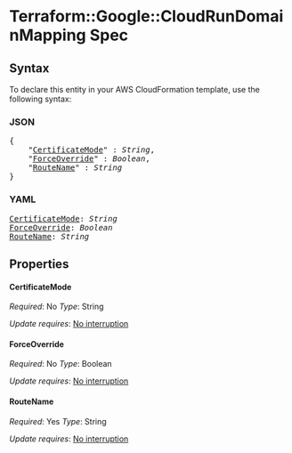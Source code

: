 # Terraform::Google::CloudRunDomainMapping Spec

## Syntax

To declare this entity in your AWS CloudFormation template, use the following syntax:

### JSON

<pre>
{
    "<a href="#certificatemode" title="CertificateMode">CertificateMode</a>" : <i>String</i>,
    "<a href="#forceoverride" title="ForceOverride">ForceOverride</a>" : <i>Boolean</i>,
    "<a href="#routename" title="RouteName">RouteName</a>" : <i>String</i>
}
</pre>

### YAML

<pre>
<a href="#certificatemode" title="CertificateMode">CertificateMode</a>: <i>String</i>
<a href="#forceoverride" title="ForceOverride">ForceOverride</a>: <i>Boolean</i>
<a href="#routename" title="RouteName">RouteName</a>: <i>String</i>
</pre>

## Properties

#### CertificateMode

_Required_: No
_Type_: String

_Update requires_: [No interruption](https://docs.aws.amazon.com/AWSCloudFormation/latest/UserGuide/using-cfn-updating-stacks-update-behaviors.html#update-no-interrupt)

#### ForceOverride

_Required_: No
_Type_: Boolean

_Update requires_: [No interruption](https://docs.aws.amazon.com/AWSCloudFormation/latest/UserGuide/using-cfn-updating-stacks-update-behaviors.html#update-no-interrupt)

#### RouteName

_Required_: Yes
_Type_: String

_Update requires_: [No interruption](https://docs.aws.amazon.com/AWSCloudFormation/latest/UserGuide/using-cfn-updating-stacks-update-behaviors.html#update-no-interrupt)

